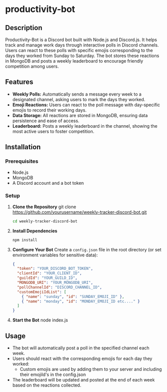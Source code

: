 # productivity-bot

## Description

Productivity-Bot is a Discord bot built with Node.js and Discord.js. It helps track and manage work days through interactive polls in Discord channels. Users can react to these polls with specific emojis corresponding to the days they worked from Sunday to Saturday. The bot stores these reactions in MongoDB and posts a weekly leaderboard to encourage friendly competition among users.

## Features

- **Weekly Polls:** Automatically sends a message every week to a designated channel, asking users to mark the days they worked.
- **Emoji Reactions:** Users can react to the poll message with day-specific emojis to record their working days.
- **Data Storage:** All reactions are stored in MongoDB, ensuring data persistence and ease of access.
- **Leaderboard:** Posts a weekly leaderboard in the channel, showing the most active users to foster competition.

## Installation

### Prerequisites

- Node.js
- MongoDB
- A Discord account and a bot token

### Setup

1. **Clone the Repository**
   git clone https://github.com/yourusername/weekly-tracker-discord-bot.git

   ```bash / powershell
   cd weekly-tracker-discord-bot

   ```

2. **Install Dependencies**

   ```bash / powershell
   npm install

   ```

3. **Configure Your Bot**
   Create a `config.json` file in the root directory (or set environment variables for sensitive data):

   ```json
   {
     "token": "YOUR_DISCORD_BOT_TOKEN",
     "clientId": "YOUR_CLIENT_ID",
     "guildId": "YOUR_GUILD_ID",
     "MONGODB_URI": "YOUR_MONGODB_URI",
     "pollChannelId": "DISCORD_CHANNEL_ID",
     "customEmojiIdList": [
       { "name": "sunday", "id": "SUNDAY_EMOJI_ID" },
       { "name": "monday", "id": "MONDAY_EMOJI_ID etc...." }
     ]
   }
   ```

4. **Start the Bot**
   node index.js

## Usage

- The bot will automatically post a poll in the specified channel each week.
- Users should react with the corresponding emojis for each day they worked:
  - Custom emojis are used by adding them to your server and including their emojiId's in the config.json
- The leaderboard will be updated and posted at the end of each week based on the reactions collected.
